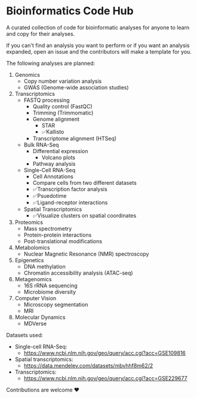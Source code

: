 # Bioinformatics Code Hub
A curated collection of code for bioinformatic analyses for anyone to learn and copy for their analyses.

If you can't find an analysis you want to perform or if you want an analysis expanded, open an issue and the contributors will make a template for you.

The following analyses are planned:
1. Genomics
   - Copy number variation analysis
   - GWAS (Genome-wide association studies)
2. Transcriptomics
   - FASTQ processing
      - Quality control (FastQC)
      - Trimming (Trimmomatic)
      - Genome alignment
        - STAR
        - ✅Kallisto
      - Transcriptome alignment (HTSeq)
   - Bulk RNA-Seq
     - Differential expression
        - Volcano plots
     - Pathway analysis
   - Single-Cell RNA-Seq
     - Cell Annotations
     - Compare cells from two different datasets
     - ✅Transcription factor analysis
     - ✅Psuedotime 
     - ✅Ligand-receptor interactions
   - Spatial Transcriptomics
     - ✅Visualize clusters on spatial coordinates
3. Proteomics
   - Mass spectrometry 
   - Protein-protein interactions
   - Post-translational modifications
4. Metabolomics
   - Nuclear Magnetic Resonance (NMR) spectroscopy
5. Epigenetics
   - DNA methylation
   - Chromatin accessibility analysis (ATAC-seq)
6. Metagenomics
   - 16S rRNA sequencing
   - Microbiome diversity
7. Computer Vision
   - Microscopy segmentation
   - MRI
8. Molecular Dynamics
   - MDVerse

Datasets used:
   - Single-cell RNA-Seq:
     - https://www.ncbi.nlm.nih.gov/geo/query/acc.cgi?acc=GSE109816
   - Spatial transcriptomics:
     - https://data.mendeley.com/datasets/mbvhhf8m62/2
   - Transcriptomics:
     - https://www.ncbi.nlm.nih.gov/geo/query/acc.cgi?acc=GSE229677

 
Contributions are welcome ❤️
